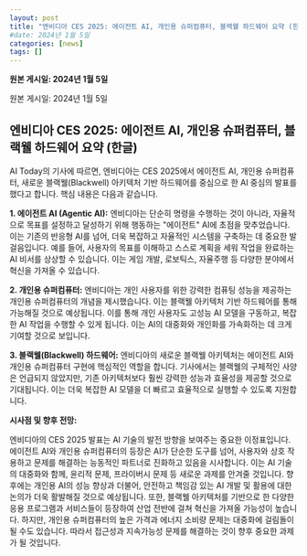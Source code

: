 ```yaml
---
layout: post
title: "엔비디아 CES 2025: 에이전트 AI, 개인용 슈퍼컴퓨터, 블랙웰 하드웨어 요약 (한글)"
#date: 2024년 1월 5일
categories: [news]
tags: []
---
```


**원본 게시일: 2024년 1월 5일**

원본 게시일: 2024년 1월 5일

## 엔비디아 CES 2025: 에이전트 AI, 개인용 슈퍼컴퓨터, 블랙웰 하드웨어 요약 (한글)

AI Today의 기사에 따르면, 엔비디아는 CES 2025에서 에이전트 AI, 개인용 슈퍼컴퓨터, 새로운 블랙웰(Blackwell) 아키텍처 기반 하드웨어를 중심으로 한 AI 중심의 발표를 했다고 합니다.  핵심 내용은 다음과 같습니다.

**1. 에이전트 AI (Agentic AI):**  엔비디아는 단순히 명령을 수행하는 것이 아니라, 자율적으로 목표를 설정하고 달성하기 위해 행동하는 "에이전트" AI에 초점을 맞추었습니다. 이는 기존의 반응형 AI를 넘어,  더욱 복잡하고 자율적인 시스템을 구축하는 데 중요한 발걸음입니다.  예를 들어, 사용자의 목표를 이해하고 스스로 계획을 세워 작업을 완료하는 AI 비서를 상상할 수 있습니다.  이는 게임 개발, 로보틱스, 자율주행 등 다양한 분야에서 혁신을 가져올 수 있습니다.

**2. 개인용 슈퍼컴퓨터:**  엔비디아는 개인 사용자를 위한 강력한 컴퓨팅 성능을 제공하는 개인용 슈퍼컴퓨터의 개념을 제시했습니다.  이는 블랙웰 아키텍처 기반 하드웨어를 통해 가능해질 것으로 예상됩니다.  이를 통해 개인 사용자도 고성능 AI 모델을 구동하고,  복잡한 AI 작업을 수행할 수 있게 됩니다.  이는 AI의 대중화와 개인화를 가속화하는 데 크게 기여할 것으로 보입니다.

**3. 블랙웰(Blackwell) 하드웨어:**  엔비디아의 새로운 블랙웰 아키텍처는 에이전트 AI와 개인용 슈퍼컴퓨터 구현에 핵심적인 역할을 합니다.  기사에서는 블랙웰의 구체적인 사양은 언급되지 않았지만,  기존 아키텍처보다 훨씬 강력한 성능과 효율성을 제공할 것으로 기대됩니다. 이는 더욱 복잡한 AI 모델을 더 빠르고 효율적으로 실행할 수 있도록 지원합니다.


**시사점 및 향후 전망:**

엔비디아의 CES 2025 발표는 AI 기술의 발전 방향을 보여주는 중요한 이정표입니다. 에이전트 AI와 개인용 슈퍼컴퓨터의 등장은 AI가 단순한 도구를 넘어, 사용자와 상호 작용하고 문제를 해결하는 능동적인 파트너로 진화하고 있음을 시사합니다.  이는 AI 기술의 대중화와 함께,  윤리적 문제, 프라이버시 문제 등 새로운 과제를 안겨줄 것입니다.  향후에는  개인용 AI의 성능 향상과 더불어,  안전하고 책임감 있는 AI 개발 및 활용에 대한 논의가 더욱 활발해질 것으로 예상됩니다.  또한, 블랙웰 아키텍처를 기반으로 한 다양한 응용 프로그램과 서비스들이 등장하여  산업 전반에 걸쳐 혁신을 가져올 가능성이 높습니다.  하지만,  개인용 슈퍼컴퓨터의 높은 가격과 에너지 소비량 문제는  대중화에 걸림돌이 될 수도 있습니다.  따라서  접근성과 지속가능성 문제를 해결하는 것이  향후 중요한 과제가 될 것입니다.